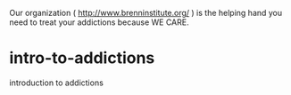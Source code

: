 Our organization ( http://www.brenninstitute.org/ ) is the helping hand you need to treat your addictions because WE CARE.
# intro-to-addictions
introduction to addictions 
